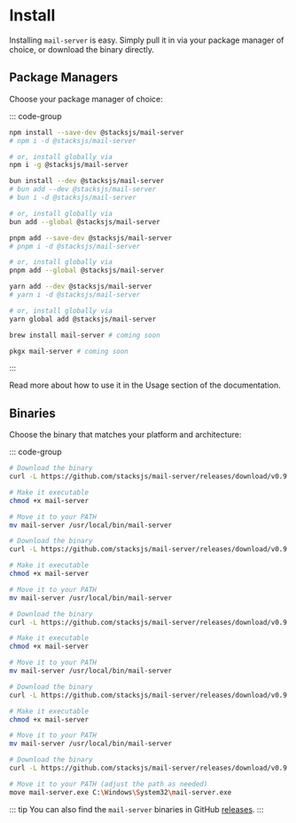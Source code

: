 # Install

Installing `mail-server` is easy. Simply pull it in via your package manager of choice, or download the binary directly.

## Package Managers

Choose your package manager of choice:

::: code-group

```sh [npm]
npm install --save-dev @stacksjs/mail-server
# npm i -d @stacksjs/mail-server

# or, install globally via
npm i -g @stacksjs/mail-server
```

```sh [bun]
bun install --dev @stacksjs/mail-server
# bun add --dev @stacksjs/mail-server
# bun i -d @stacksjs/mail-server

# or, install globally via
bun add --global @stacksjs/mail-server
```

```sh [pnpm]
pnpm add --save-dev @stacksjs/mail-server
# pnpm i -d @stacksjs/mail-server

# or, install globally via
pnpm add --global @stacksjs/mail-server
```

```sh [yarn]
yarn add --dev @stacksjs/mail-server
# yarn i -d @stacksjs/mail-server

# or, install globally via
yarn global add @stacksjs/mail-server
```

```sh [brew]
brew install mail-server # coming soon
```

```sh [pkgx]
pkgx mail-server # coming soon
```

:::

Read more about how to use it in the Usage section of the documentation.

## Binaries

Choose the binary that matches your platform and architecture:

::: code-group

```sh [macOS (arm64)]
# Download the binary
curl -L https://github.com/stacksjs/mail-server/releases/download/v0.9.1/mail-server-darwin-arm64 -o mail-server

# Make it executable
chmod +x mail-server

# Move it to your PATH
mv mail-server /usr/local/bin/mail-server
```

```sh [macOS (x64)]
# Download the binary
curl -L https://github.com/stacksjs/mail-server/releases/download/v0.9.1/mail-server-darwin-x64 -o mail-server

# Make it executable
chmod +x mail-server

# Move it to your PATH
mv mail-server /usr/local/bin/mail-server
```

```sh [Linux (arm64)]
# Download the binary
curl -L https://github.com/stacksjs/mail-server/releases/download/v0.9.1/mail-server-linux-arm64 -o mail-server

# Make it executable
chmod +x mail-server

# Move it to your PATH
mv mail-server /usr/local/bin/mail-server
```

```sh [Linux (x64)]
# Download the binary
curl -L https://github.com/stacksjs/mail-server/releases/download/v0.9.1/mail-server-linux-x64 -o mail-server

# Make it executable
chmod +x mail-server

# Move it to your PATH
mv mail-server /usr/local/bin/mail-server
```

```sh [Windows (x64)]
# Download the binary
curl -L https://github.com/stacksjs/mail-server/releases/download/v0.9.1/mail-server-windows-x64.exe -o mail-server.exe

# Move it to your PATH (adjust the path as needed)
move mail-server.exe C:\Windows\System32\mail-server.exe
```

::: tip
You can also find the `mail-server` binaries in GitHub [releases](https://github.com/stacksjs/mail-server/releases).
:::

